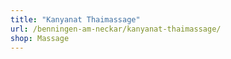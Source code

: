 ```yaml
---
title: "Kanyanat Thaimassage"
url: /benningen-am-neckar/kanyanat-thaimassage/
shop: Massage
---
```

